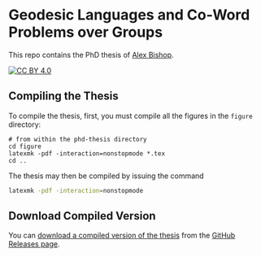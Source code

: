 # Geodesic Languages and Co-Word Problems over Groups

This repo contains the PhD thesis of [Alex Bishop](https://alexbishop.github.io).

[![CC BY 4.0][cc-by-shield]][cc-by]

[cc-by]: http://creativecommons.org/licenses/by/4.0/
[cc-by-shield]: https://img.shields.io/badge/License-CC%20BY%204.0-lightgrey.svg

## Compiling the Thesis

To compile the thesis, first, you must compile all the figures in the `figure` directory:
```
# from within the phd-thesis directory
cd figure
latexmk -pdf -interaction=nonstopmode *.tex
cd ..
```
The thesis may then be compiled by issuing the command
```sh
latexmk -pdf -interaction=nonstopmode
```

## Download Compiled Version

You can [download a compiled version of the thesis](https://github.com/alexbishop/phd-thesis/releases/download/v1.0.3/main.pdf) from the [GitHub Releases page](https://github.com/alexbishop/phd-thesis/releases).
